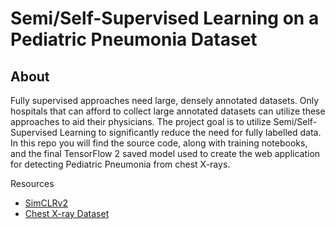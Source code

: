 # Semi/Self-Supervised Learning on a Pediatric Pneumonia Dataset

## About
Fully supervised approaches need large, densely annotated datasets. Only hospitals that can afford to collect large annotated datasets can utilize these approaches to aid their physicians. The project goal is to utilize Semi/Self-Supervised Learning to significantly reduce the need for fully labelled data. In this repo you will find the source code, along with training notebooks, and the final TensorFlow 2 saved model used to create the web application for detecting Pediatric Pneumonia from chest X-rays.

Resources

- [SimCLRv2](https://arxiv.org/abs/2006.10029)
- [Chest X-ray Dataset](https://data.mendeley.com/datasets/rscbjbr9sj/2?__hstc=25856994.691713ea611804e2a755290a622023a7.1641825897692.1641825897692.1641825897692.1&__hssc=25856994.1.1641825897692&__hsfp=1000557398)

